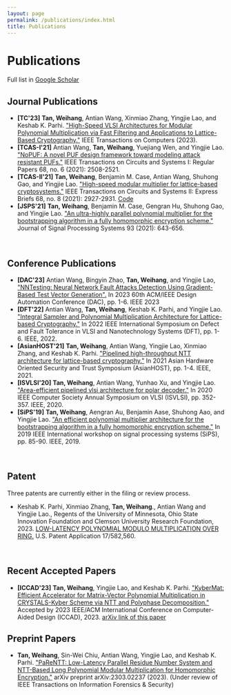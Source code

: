 ```yaml
---
layout: page
permalink: /publications/index.html
title: Publications
---
```


# Publications

Full list in [Google Scholar](https://scholar.google.com/citations?user=RDg-ujcAAAAJ&hl=en)

## Journal Publications

- **[TC'23]** **Tan, Weihang**, Antian Wang, Xinmiao Zhang, Yingjie Lao, and Keshab K. Parhi. ["High-Speed VLSI Architectures for Modular Polynomial Multiplication via Fast Filtering and Applications to Lattice-Based Cryptography."](https://ieeexplore.ieee.org/abstract/document/10058585?casa_token=A3NzMumuw1QAAAAA:whw-FNaA7fX7FTB6LmGwoCPgbECNmr9b-Cd5lK1rn0vo1t56x46_9r0Mxm5_a5VqiIvcUg) IEEE Transactions on Computers (2023).
- **[TCAS-I'21]** Antian Wang, **Tan, Weihang**, Yuejiang Wen, and Yingjie Lao. ["NoPUF: A novel PUF design framework toward modeling attack resistant PUFs."](https://ieeexplore.ieee.org/abstract/document/9386262?casa_token=pY97NQS2NQgAAAAA:cZ1T6CisqEcherRFbLi8H3YM0bcHviVbUWY1d6Bp_lqHyeBugvpeuzMS9M4stYUA50jfdw) IEEE Transactions on Circuits and Systems I: Regular Papers 68, no. 6 (2021): 2508-2521.
- **[TCAS-II'21]** **Tan, Weihang**, Benjamin M. Case, Antian Wang, Shuhong Gao, and Yingjie Lao. ["High-speed modular multiplier for lattice-based cryptosystems."](https://ieeexplore.ieee.org/abstract/document/9372338?casa_token=ol78pOobJB4AAAAA:OyjLRVsIfNuO8Jg3-9aTo-CWq6Yzmxcn3tfkkDbpLrfR6teaAxv4kxuIYeCmDcZoHv3u3Q) IEEE Transactions on Circuits and Systems II: Express Briefs 68, no. 8 (2021): 2927-2931. [Code](https://github.com/weihangtan/Modular-multiplier)
- **[JSPS'21]** **Tan, Weihang**, Benjamin M. Case, Gengran Hu, Shuhong Gao, and Yingjie Lao. ["An ultra-highly parallel polynomial multiplier for the bootstrapping algorithm in a fully homomorphic encryption scheme."](https://link.springer.com/article/10.1007/s11265-020-01608-0) Journal of Signal Processing Systems 93 (2021): 643-656.

<br>

## Conference Publications

- **[DAC'23]** Antian Wang, Bingyin Zhao, **Tan, Weihang**, and Yingjie Lao, ["NNTesting: Neural Network Fault Attacks Detection Using Gradient-Based Test Vector Generation".](https://ieeexplore.ieee.org/abstract/document/10247885)  In 2023 60th ACM/IEEE Design Automation Conference (DAC), pp. 1-6. IEEE 2023
- **[DFT'22]** Antian Wang, **Tan, Weihang**, Keshab K. Parhi, and Yingjie Lao. ["Integral Sampler and Polynomial Multiplication Architecture for Lattice-based Cryptography."](https://ieeexplore.ieee.org/abstract/document/9962361) In 2022 IEEE International Symposium on Defect and Fault Tolerance in VLSI and Nanotechnology Systems (DFT), pp. 1-6. IEEE, 2022.
- **[AsianHOST'21]** **Tan, Weihang**, Antian Wang, Yingjie Lao, Xinmiao Zhang, and Keshab K. Parhi. ["Pipelined high-throughput NTT architecture for lattice-based cryptography."](https://ieeexplore.ieee.org/abstract/document/9699608) In 2021 Asian Hardware Oriented Security and Trust Symposium (AsianHOST), pp. 1-4. IEEE, 2021.
- **[ISVLSI'20]**  **Tan, Weihang**, Antian Wang, Yunhao Xu, and Yingjie Lao. ["Area-efficient pipelined vlsi architecture for polar decoder."](https://ieeexplore.ieee.org/abstract/document/9154910?casa_token=RRG4D84X9gYAAAAA:f5RW9vBv0TEly2PPZRIeuz8em0lIbT9eVg9vZQb0xen19YhH8v1sY-pNBQZBBS1x8F068g) In 2020 IEEE Computer Society Annual Symposium on VLSI (ISVLSI), pp. 352-357. IEEE, 2020.
- **[SiPS'19]**  **Tan, Weihang**, Aengran Au, Benjamin Aase, Shuhong Aao, and Yingjie Lao. ["An efficient polynomial multiplier architecture for the bootstrapping algorithm in a fully homomorphic encryption scheme."](https://ieeexplore.ieee.org/abstract/document/9020592?casa_token=nsvG3vHQwjkAAAAA:sU8Pi5H4F41HKl5wK4M4WxTRwGY8Igdslhns5bJiHOv8Za5PTuO1PWb5infO6T5GhMRMbw) In 2019 IEEE International workshop on signal processing systems (SiPS), pp. 85-90. IEEE, 2019.



<br>



## Patent

Three patents are currently either in the filing or review process.

- Keshab K. Parhi, Xinmiao Zhang, **Tan, Weihang**., Antian Wang and Yingjie Lao., Regents of the University of Minnesota, Ohio State Innovation Foundation and Clemson University Research Foundation, 2023. [LOW-LATENCY POLYNOMIAL MODULO MULTIPLICATION OVER RING.](https://www.freepatentsonline.com/y2023/0236801.html) U.S. Patent Application 17/582,560.

<br>



## Recent Accepted Papers

- **[ICCAD'23]** **Tan, Weihang**, Yingjie Lao, and Keshab K. Parhi. ["KyberMat: Efficient Accelerator for Matrix-Vector Polynomial Multiplication in CRYSTALS-Kyber Scheme via NTT and Polyphase Decomposition."](https://iccad.com/accepted-papers) Accepted by 2023 IEEE/ACM International Conference on Computer-Aided Design (ICCAD), 2023. [arXiv link of this paper](https://arxiv.org/abs/2310.04618)


## Preprint Papers

- **Tan, Weihang**, Sin-Wei Chiu, Antian Wang, Yingjie Lao, and Keshab K. Parhi. ["PaReNTT: Low-Latency Parallel Residue Number System and NTT-Based Long Polynomial Modular Multiplication for Homomorphic Encryption."](https://arxiv.org/abs/2303.02237) arXiv preprint arXiv:2303.02237 (2023). (Under review of IEEE Transactions on Information Forensics & Security)





